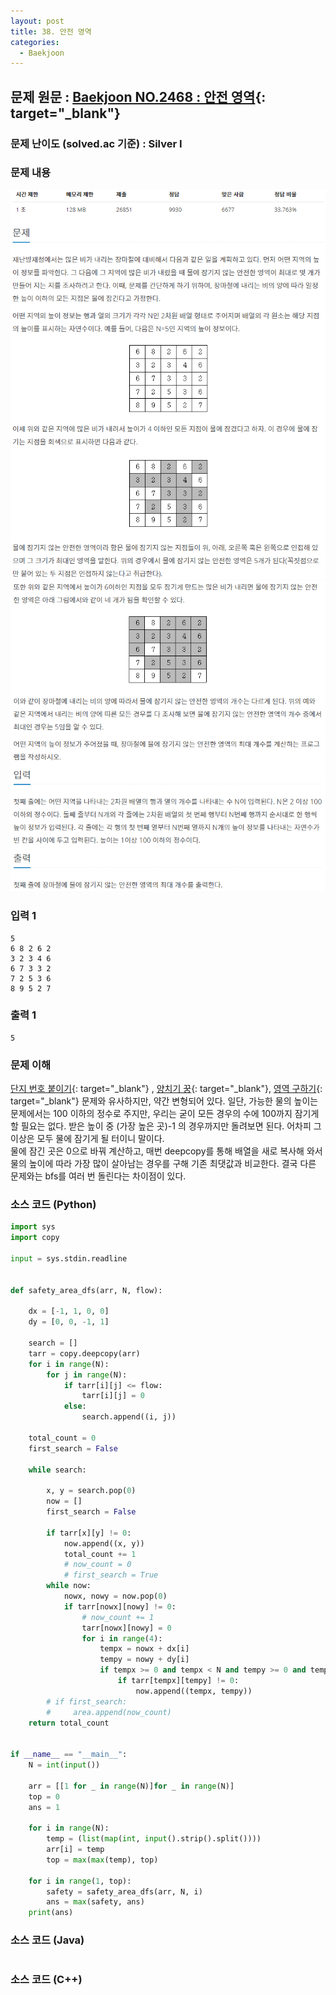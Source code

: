 ```yaml
---
layout: post
title: 38. 안전 영역
categories:
  - Baekjoon
---
```


## 문제 원문 : [Baekjoon NO.2468 : 안전 영역](https://www.acmicpc.net/problem/2468){: target="\_blank"}

### 문제 난이도 (solved.ac 기준) : Silver I

### 문제 내용

![2468_safety_area_1](/assets/images/Baekjoon/2468_safety_area_1.PNG)
![2468_safety_area_2](/assets/images/Baekjoon/2468_safety_area_2.PNG)

### 입력 1

```
5
6 8 2 6 2
3 2 3 4 6
6 7 3 3 2
7 2 5 3 6
8 9 5 2 7
```

### 출력 1

```
5
```

### 문제 이해

[단지 번호 붙이기](<http://takeaimk.tk/baekjoon/2020/03/13/(Baekjoon)2667_building_site_numbering.html>){: target="\_blank"} , [양치기 꿍](<http://takeaimk.tk/baekjoon/2020/03/11/(Baekjoon)3187_shepherd_goong.html>){: target="\_blank"}, [영역 구하기](<http://takeaimk.tk/baekjoon/2020/03/20/(Baekjoon)2583_area_measurement.html>){: target="\_blank"} 문제와 유사하지만, 약간 변형되어 있다.
일단, 가능한 물의 높이는 문제에서는 100 이하의 정수로 주지만, 우리는 굳이 모든 경우의 수에 100까지 잠기게 할 필요는 없다. 받은 높이 중 (가장 높은 곳)-1 의 경우까지만 돌려보면 된다. 어차피 그 이상은 모두 물에 잠기게 될 터이니 말이다.  
물에 잠긴 곳은 0으로 바꿔 계산하고, 매번 deepcopy를 통해 배열을 새로 복사해 와서 물의 높이에 따라 가장 많이 살아남는 경우를 구해 기존 최댓값과 비교한다. 결국 다른 문제와는 bfs를 여러 번 돌린다는 차이점이 있다.

### 소스 코드 (Python)

```python
import sys
import copy

input = sys.stdin.readline


def safety_area_dfs(arr, N, flow):

    dx = [-1, 1, 0, 0]
    dy = [0, 0, -1, 1]

    search = []
    tarr = copy.deepcopy(arr)
    for i in range(N):
        for j in range(N):
            if tarr[i][j] <= flow:
                tarr[i][j] = 0
            else:
                search.append((i, j))

    total_count = 0
    first_search = False

    while search:

        x, y = search.pop(0)
        now = []
        first_search = False

        if tarr[x][y] != 0:
            now.append((x, y))
            total_count += 1
            # now_count = 0
            # first_search = True
        while now:
            nowx, nowy = now.pop(0)
            if tarr[nowx][nowy] != 0:
                # now_count += 1
                tarr[nowx][nowy] = 0
                for i in range(4):
                    tempx = nowx + dx[i]
                    tempy = nowy + dy[i]
                    if tempx >= 0 and tempx < N and tempy >= 0 and tempy < N:
                        if tarr[tempx][tempy] != 0:
                            now.append((tempx, tempy))
        # if first_search:
        #     area.append(now_count)
    return total_count


if __name__ == "__main__":
    N = int(input())

    arr = [[1 for _ in range(N)]for _ in range(N)]
    top = 0
    ans = 1

    for i in range(N):
        temp = (list(map(int, input().strip().split())))
        arr[i] = temp
        top = max(max(temp), top)

    for i in range(1, top):
        safety = safety_area_dfs(arr, N, i)
        ans = max(safety, ans)
    print(ans)

```

### 소스 코드 (Java)

```java

```

### 소스 코드 (C++)

```cpp

```

